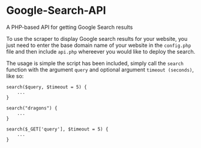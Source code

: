 # Google-Search-API
A PHP-based API for getting Google Search results

To use the scraper to display Google search results for your website, you just need to enter the base domain name of your website in the `config.php` file and then include `api.php` whereever you would like to deploy the search.

The usage is simple the script has been included, simply call the `search` function with the argument `query` and optional argument `timeout (seconds)`, like so:

```
search($query, $timeout = 5) {
	...
}

search("dragons") {
	...
}

search($_GET['query'], $timeout = 5) {
	...
}
```
